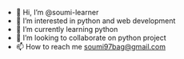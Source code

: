 - 👋 Hi, I’m @soumi-learner
- 👀 I’m interested in python and web development
- 🌱 I’m currently learning python
- 💞️ I’m looking to collaborate on python project
- 📫 How to reach me soumi97bag@gmail.com

<!---
soumi-learner/soumi-learner is a ✨ special ✨ repository because its `README.md` (this file) appears on your GitHub profile.
You can click the Preview link to take a look at your changes.
--->
